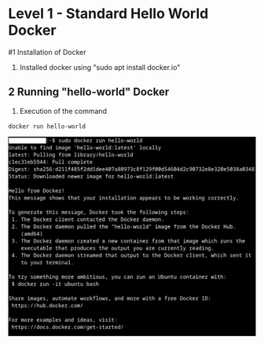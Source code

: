 # Level 1 - Standard Hello World Docker

#1 Installation of Docker

1. Installed docker using "sudo apt install docker.io"

## 2 Running "hello-world" Docker

1. Execution of the command

```
docker run hello-world
```

![Level1](Level1.png)
